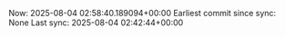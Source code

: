 Now: 2025-08-04 02:58:40.189094+00:00 Earliest commit since sync: None Last sync: 2025-08-04 02:42:44+00:00
